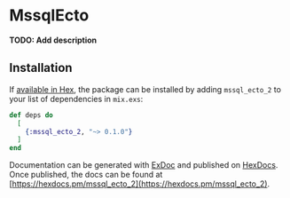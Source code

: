 # MssqlEcto

**TODO: Add description**

## Installation

If [available in Hex](https://hex.pm/docs/publish), the package can be installed
by adding `mssql_ecto_2` to your list of dependencies in `mix.exs`:

```elixir
def deps do
  [
    {:mssql_ecto_2, "~> 0.1.0"}
  ]
end
```

Documentation can be generated with [ExDoc](https://github.com/elixir-lang/ex_doc)
and published on [HexDocs](https://hexdocs.pm). Once published, the docs can
be found at [https://hexdocs.pm/mssql_ecto_2](https://hexdocs.pm/mssql_ecto_2).

